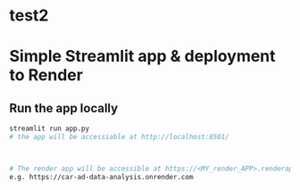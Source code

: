 # test2



# Simple Streamlit app & deployment to Render

## Run the app locally

```bash
streamlit run app.py
# the app will be accessiable at http://localhost:8501/



# The render app will be accessible at https://<MY_render_APP>.renderapp.com/ 
e.g. https://car-ad-data-analysis.onrender.com
